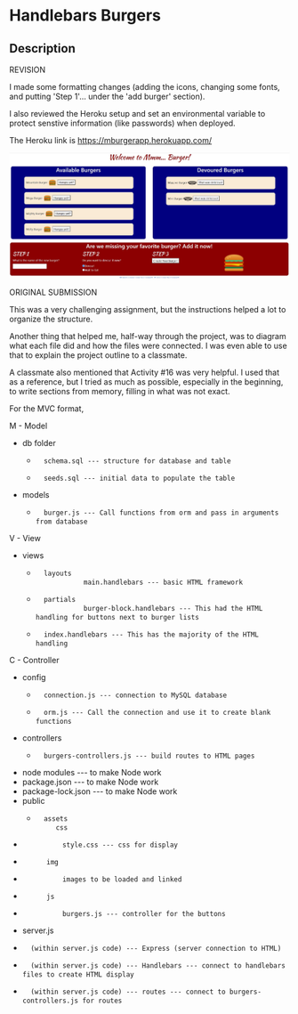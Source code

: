 # Handlebars Burgers

## Description

REVISION

I made some formatting changes (adding the icons, changing some fonts, and putting 'Step 1'... under the 'add burger' section).  

I also reviewed the Heroku setup and set an environmental variable to protect senstive information (like passwords) when deployed.

The Heroku link is https://mburgerapp.herokuapp.com/

![Local Version](local4.JPG)                                  

ORIGINAL SUBMISSION

This was a very challenging assignment, but the instructions helped a lot to organize the structure.

Another thing that helped me, half-way through the project, was to diagram what each file did and how the files were connected.  I was even able to use that to explain the project outline to a classmate.

A classmate also mentioned that Activity #16 was very helpful.  I used that as a reference, but I tried as much as possible, especially in the beginning, to write sections from memory, filling in what was not exact.

For the MVC format,

M - Model
*    db folder 
      -       schema.sql --- structure for database and table
      -       seeds.sql --- initial data to populate the table
*    models
      -       burger.js --- Call functions from orm and pass in arguments from database    

V - View
*    views
      -       layouts
                        main.handlebars --- basic HTML framework
      -       partials
                        burger-block.handlebars --- This had the HTML handling for buttons next to burger lists
      -       index.handlebars --- This has the majority of the HTML handling

C - Controller
*    config 
      -       connection.js --- connection to MySQL database
      -       orm.js --- Call the connection and use it to create blank functions
*    controllers 
      -       burgers-controllers.js --- build routes to HTML pages    
*    node modules --- to make Node work
*    package.json --- to make Node work
*    package-lock.json --- to make Node work
*    public
      -       assets
                 css 
*               style.css --- css for display
*           img 
*               images to be loaded and linked
*           js
*               burgers.js --- controller for the buttons
*    server.js 
*       (within server.js code) --- Express (server connection to HTML)
*       (within server.js code) --- Handlebars --- connect to handlebars files to create HTML display
*       (within server.js code) --- routes --- connect to burgers-controllers.js for routes
